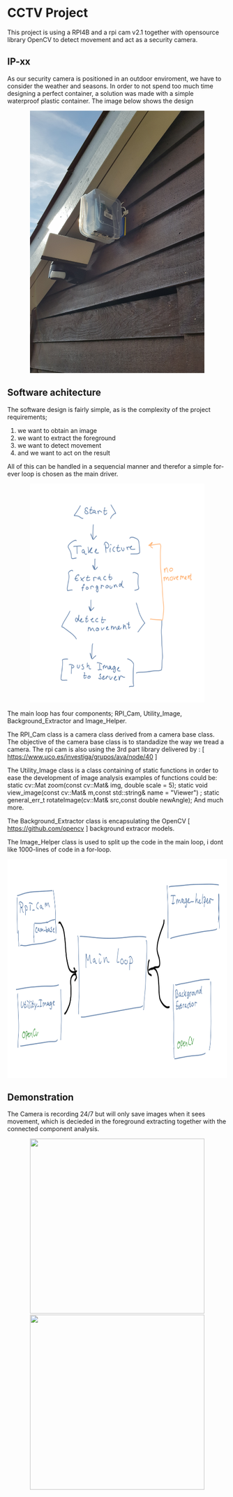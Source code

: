# CCTV Project

This project is using a RPI4B and a rpi cam v2.1 together with opensource library OpenCV to detect movement and act as a security camera. 

## IP-xx 
As our security camera is positioned in an outdoor enviroment, we have to consider the weather and seasons. In order to not spend too much time designing a perfect container, a solution was made with a simple waterproof plastic container. The image below shows the design

<p align="center">
  <img src="https://github.com/NGliese/Embedded/blob/master/linux/CCTV/Images/20210904_103507.jpg" width="400" height="600">
</p>

## Software achitecture

The software design is fairly simple, as is the complexity of the project requirements;
1) we want to obtain an image
2) we want to extract the foreground
3) we want to detect movement
4) and we want to act on the result

All of this can be handled in a sequencial manner and therefor a simple for-ever loop is chosen as the main driver.

<p align="center">
  <img src="https://github.com/NGliese/Embedded/blob/master/linux/CCTV/Images/flowdiagram.png" width="400" height="500">
</p>


The main loop has four components; RPI_Cam, Utility_Image,  Background_Extractor and Image_Helper.

The RPI_Cam class is a camera class derived from a camera base class. 
  The objective of the camera base class is to standadize the way we tread a camera.
  The rpi cam is also using the 3rd part library delivered by : [ https://www.uco.es/investiga/grupos/ava/node/40 ]
  
The Utility_Image class is a class containing of static functions in order to ease the development of image analysis 
  examples of functions could be:
      static cv::Mat zoom(const cv::Mat& img, double scale = 5);
      static void view_image(const cv::Mat& m,const std::string& name = "Viewer") ;
      static general_err_t rotateImage(cv::Mat& src,const double newAngle);
      And much more.
      
The Background_Extractor class is encapsulating the OpenCV [ https://github.com/opencv ] background extracor models.

The Image_Helper class is used to split up the code in the main loop, i dont like 1000-lines of code in a for-loop.
      


<p align="center">
  <img src="https://github.com/NGliese/Embedded/blob/master/linux/CCTV/Images/blockdiagram.png" width="550" height="500">
</p>

## Demonstration
The Camera is recording 24/7 but will only save images when it sees movement, which is decieded in the foreground extracting together with the connected component analysis.

<p align="center">
  <img src="https://github.com/NGliese/Embedded/blob/master/linux/CCTV/Images/delivery.gif" width="400" height="400">
  <img src="https://github.com/NGliese/Embedded/blob/master/linux/CCTV/Images/walkTheDog.gif" width="400" height="400">
</p>
